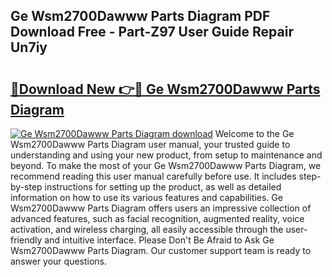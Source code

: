 ## Ge Wsm2700Dawww Parts Diagram PDF Download Free - Part-Z97 User Guide Repair Un7iy

# <h2><a href="http://dfum5n.blite.top/?on=Ge+Wsm2700Dawww+Parts+Diagram">🔗Download New 👉🔴 Ge Wsm2700Dawww Parts Diagram</a></h2>

[![Ge Wsm2700Dawww Parts Diagram download](https://i.imgur.com/lujVjoI.png)](http://dfum5n.blite.top/?on=Ge+Wsm2700Dawww+Parts+Diagram)
Welcome to the Ge Wsm2700Dawww Parts Diagram user manual, your trusted guide to understanding and using your new product, from setup to maintenance and beyond. To make the most of your Ge Wsm2700Dawww Parts Diagram, we recommend reading this user manual carefully before use. It includes step-by-step instructions for setting up the product, as well as detailed information on how to use its various features and capabilities. Ge Wsm2700Dawww Parts Diagram offers users an impressive collection of advanced features, such as facial recognition, augmented reality, voice activation, and wireless charging, all easily accessible through the user-friendly and intuitive interface. Please Don't Be Afraid to Ask Ge Wsm2700Dawww Parts Diagram. Our customer support team is ready to answer your questions.
